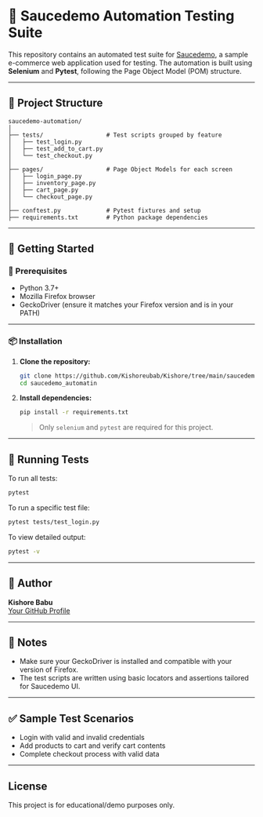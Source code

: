 # 🧪 Saucedemo Automation Testing Suite

This repository contains an automated test suite for [Saucedemo](https://www.saucedemo.com), a sample e-commerce web application used for testing. The automation is built using **Selenium** and **Pytest**, following the Page Object Model (POM) structure.

---

## 📁 Project Structure

```
saucedemo-automation/
│
├── tests/                  # Test scripts grouped by feature
│   ├── test_login.py
│   ├── test_add_to_cart.py
│   └── test_checkout.py
│
├── pages/                  # Page Object Models for each screen
│   ├── login_page.py
│   ├── inventory_page.py
│   ├── cart_page.py
│   └── checkout_page.py
│
├── conftest.py             # Pytest fixtures and setup
├── requirements.txt        # Python package dependencies
```

---

## 🚀 Getting Started

### 🔧 Prerequisites

- Python 3.7+
- Mozilla Firefox browser
- GeckoDriver (ensure it matches your Firefox version and is in your PATH)

---

### 📦 Installation

1. **Clone the repository:**
   ```bash
   git clone https://github.com/Kishoreubab/Kishore/tree/main/saucedemo_automatin  
   cd saucedemo_automatin
   ```

2. **Install dependencies:**
   ```bash
   pip install -r requirements.txt
   ```

   > Only `selenium` and `pytest` are required for this project.

---

## 🧪 Running Tests

To run all tests:
```bash
pytest
```

To run a specific test file:
```bash
pytest tests/test_login.py
```

To view detailed output:
```bash
pytest -v
```

---

## 📄 Author

**Kishore Babu**  
[Your GitHub Profile](https://github.com/Kishoreubab)

---

## 📌 Notes

- Make sure your GeckoDriver is installed and compatible with your version of Firefox.
- The test scripts are written using basic locators and assertions tailored for Saucedemo UI.

---

## ✅ Sample Test Scenarios

- Login with valid and invalid credentials
- Add products to cart and verify cart contents
- Complete checkout process with valid data

---

## License

This project is for educational/demo purposes only.
